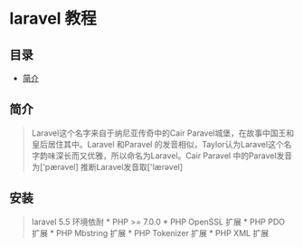 # laravel 教程

## 目录
- [简介](#简介)


## 简介
> Laravel这个名字来自于纳尼亚传奇中的Cair Paravel城堡，在故事中国王和皇后居住其中。Laravel 和Paravel 的发音相似，Taylor认为Laravel这个名字韵味深长而又优雅，所以命名为Laravel。Cair Paravel 中的Paravel发音为['pærəvel]  推断Laravel发音取['lærəvel]
  
## 安装
> laravel 5.5 环境依耐
    * PHP >= 7.0.0
    * PHP OpenSSL 扩展
    * PHP PDO 扩展
    * PHP Mbstring 扩展
    * PHP Tokenizer 扩展
    * PHP XML 扩展